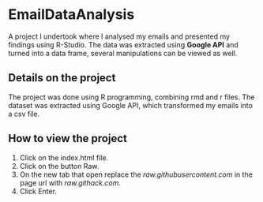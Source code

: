 # EmailDataAnalysis
A project I undertook where I analysed my emails and presented my findings using R-Studio.
The data was extracted using **Google API** and turned into a data frame, several manipulations can be viewed as well.

## Details on the project
The project was done using R programming, combining rmd and r files.
The dataset was extracted using Google API, which transformed my emails into a csv file.

## How to view the project
1. Click on the index.html file.
2. Click on the button Raw.
3. On the new tab that open replace the *raw.githubusercontent.com* in the page url with *raw.githack.com*.
4. Click Enter.
